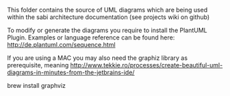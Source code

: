 This folder contains the source of UML diagrams which are being used within the
sabi architecture documentation (see projects wiki on github)
 
To modify or generate the diagrams you require to install the PlantUML Plugin.
Examples or language reference can be found here: http://de.plantuml.com/sequence.html

If you are using a MAC you may also need the graphiz library as prerequisite, meaning
http://www.tekkie.ro/processes/create-beautiful-uml-diagrams-in-minutes-from-the-jetbrains-ide/

brew install graphviz
